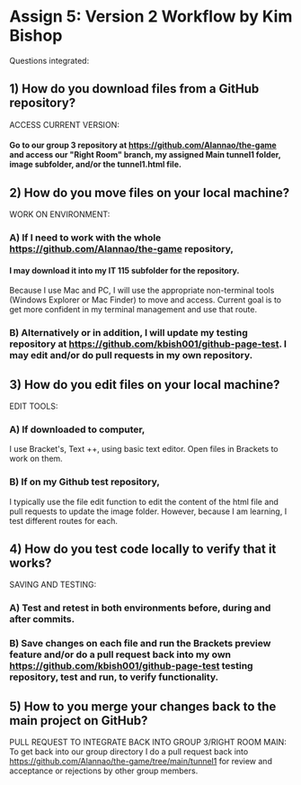 # Assign 5: Version 2  Workflow by Kim Bishop
Questions integrated:

## 1)  How do you download files from a GitHub repository? 
ACCESS CURRENT VERSION:

#### Go to our group 3 repository at https://github.com/Alannao/the-game and access our "Right Room" branch, my assigned Main tunnel1 folder, image subfolder, and/or the tunnel1.html file. 

## 2) How do you move files on your local machine?
WORK ON ENVIRONMENT: 

### A) If I need to work with the whole https://github.com/Alannao/the-game repository, 
#### I may download it into my IT 115 subfolder for the repository.  
Because I use Mac and PC, I will use the appropriate non-terminal tools (Windows Explorer or Mac Finder) to move and access.  Current goal is to get more confident in my terminal management and use that route.  

### B) Alternatively or in addition, I will update my testing repository at https://github.com/kbish001/github-page-test.  I may edit and/or do pull requests in my own repository.  

##  3) How do you edit files on your local machine?
EDIT TOOLS: 

### A) If downloaded to computer, 
I use Bracket's, Text ++, using basic text editor.  Open files in Brackets to work on them.  

### B) If on my Github test repository, 
I typically use the file edit function to edit the content of the html file and pull requests to update the image folder. However, because I am learning, I test different routes for each. 

## 4) How do you test code locally to verify that it works?
SAVING AND TESTING: 

### A)  Test and retest in both environments before, during and after commits. 
### B)  Save changes on each file and run the Brackets preview feature and/or do a pull request back into my own https://github.com/kbish001/github-page-test testing repository, test and run, to verify functionality.


## 5) How to you merge your changes back to the main project on GitHub?
PULL REQUEST TO INTEGRATE BACK INTO GROUP 3/RIGHT ROOM MAIN:
To get back into our group directory I do a pull request back into https://github.com/Alannao/the-game/tree/main/tunnel1 for review and acceptance or rejections by other group members. 
